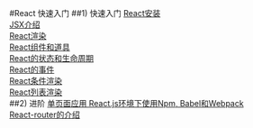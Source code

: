 #React 快速入门
##1) 快速入门
[React安装](https://github.com/lucianLY/React/tree/master/lesson1)<br/>
[JSX介绍](https://github.com/lucianLY/React/tree/master/lesson2)<br/>
[React渲染](https://github.com/lucianLY/React/tree/master/lesson3)<br/>
[React组件和道具](https://github.com/lucianLY/React/tree/master/lesson4)<br/>
[React的状态和生命周期](https://github.com/lucianLY/React/tree/master/lesson5)<br/>
[React的事件](https://github.com/lucianLY/React/tree/master/lesson6)<br/>
[React条件渲染](https://github.com/lucianLY/React/tree/master/lesson7)<br/>
[React列表渲染](https://github.com/lucianLY/React/tree/master/lesson8)<br/>
##2) 进阶
[单页面应用 React.js环境下使用Npm, Babel和Webpack](https://github.com/lucianLY/React/tree/master/tea)<br/>
[React-router的介绍](https://github.com/lucianLY/React/tree/master/tea-router)
